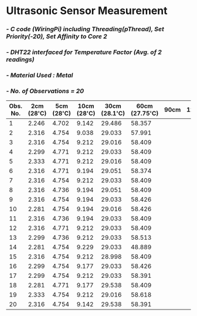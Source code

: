 # **Ultrasonic Sensor Measurement**
### *- C code (WiringPi) including Threading(pThread), Set Priority(-20), Set Affinity to Core 2*
### *- DHT22 interfaced for Temperature Factor (Avg. of 2 readings)*
### *- Material Used : Metal*
### *- No. of Observations = 20*


Obs. No. | 2cm (28'C) | 5cm (28'C) | 10cm  (28'C) | 30cm (28.1'C) | 60cm (27.75'C) | 90cm | 120cm | 150
----| ----| ----| ----| ----| ----| ----| ----| ----
1 | 2.246  | 4.702  | 9.142  | 29.486  | 58.357 
2 | 2.316  | 4.754  | 9.038  | 29.033  | 57.991 
3 | 2.316  | 4.754  | 9.212  | 29.016  | 58.409 
4 | 2.299  | 4.771  | 9.212  | 29.033  | 58.409 
5 | 2.333  | 4.771  | 9.212  | 29.016  | 58.409 
6 | 2.316  | 4.771  | 9.194  | 29.051  | 58.374 
7 | 2.316  | 4.754  | 9.212  | 29.033  | 58.409 
8 | 2.316  | 4.736  | 9.194  | 29.051  | 58.409 
9 | 2.316  | 4.754  | 9.194  | 29.033  | 58.426 
10 | 2.281  | 4.754  | 9.194  | 29.016  | 58.426 
11 | 2.316  | 4.736  | 9.194  | 29.033  | 58.409 
12 | 2.316  | 4.771  | 9.212  | 29.033  | 58.409 
13 | 2.299  | 4.736  | 9.212  | 29.033  | 58.513 
14 | 2.281  | 4.754  | 9.229  | 29.033  | 48.889 
15 | 2.316  | 4.754  | 9.212  | 28.998  | 58.409 
16 | 2.299  | 4.754  | 9.177  | 29.033  | 58.426 
17 | 2.299  | 4.754  | 9.212  | 29.033  | 58.391 
18 | 2.281  | 4.771  | 9.177  | 29.538  | 58.409 
19 | 2.333  | 4.754  | 9.212  | 29.016  | 58.618 
20 | 2.316  | 4.754  | 9.142  | 29.538  | 58.391 






